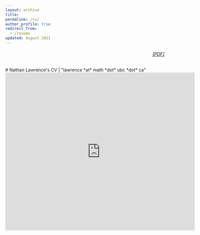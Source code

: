 ```yaml
---
layout: archive
title:
permalink: /cv/
author_profile: true
redirect_from:
  - /resume
updated: August 2021
---
```


<!-- {{ site.author.position }} / {{ site.author.discipline }} / {{ site.author.employer }} -->

<h6 class="no-print" style="text-align:right">
  <a href="https://nplawrence.com/assets/lawrence_cv.pdf">[PDF]</a>
<br>
</h6>
# Nathan Lawrence's CV | "lawrence *at* math *dot* ubc *dot* ca"
<iframe src="https://nplawrence.com/assets/lawrence_cv.pdf" style="width:600px; height:500px;" frameborder="0"></iframe>

